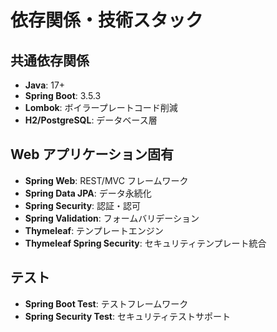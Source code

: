 # 依存関係・技術スタック

## 共通依存関係

- **Java**: 17+
- **Spring Boot**: 3.5.3
- **Lombok**: ボイラープレートコード削減
- **H2/PostgreSQL**: データベース層

## Web アプリケーション固有

- **Spring Web**: REST/MVC フレームワーク
- **Spring Data JPA**: データ永続化
- **Spring Security**: 認証・認可
- **Spring Validation**: フォームバリデーション
- **Thymeleaf**: テンプレートエンジン
- **Thymeleaf Spring Security**: セキュリティテンプレート統合

## テスト

- **Spring Boot Test**: テストフレームワーク
- **Spring Security Test**: セキュリティテストサポート
